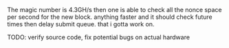 The magic number is 4.3GH/s then one is able to check all the nonce space per second for the new block. anything faster and it should check future times then delay submit queue. that i gotta work on.

TODO: verify source code, fix potential bugs on actual hardware

